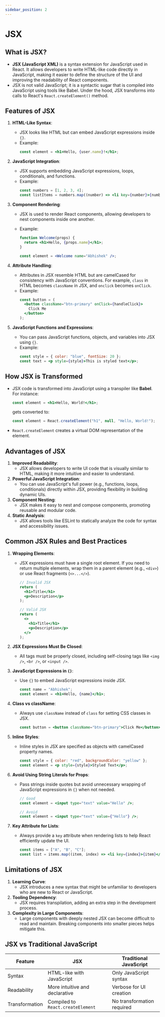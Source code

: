 ```yaml
---
sidebar_position: 2
---
```


# JSX

## What is JSX?

- **JSX (JavaScript XML)** is a syntax extension for JavaScript used in React. It allows developers to write HTML-like code directly in JavaScript, making it easier to define the structure of the UI and improving the readability of React components.
- JSX is not valid JavaScript; it is a syntactic sugar that is compiled into JavaScript using tools like Babel. Under the hood, JSX transforms into calls to React's `React.createElement()` method.

## Features of JSX

1. **HTML-Like Syntax**:

   - JSX looks like HTML but can embed JavaScript expressions inside `{}`.
   - Example:
     ```jsx
     const element = <h1>Hello, {user.name}!</h1>;
     ```

2. **JavaScript Integration**:

   - JSX supports embedding JavaScript expressions, loops, conditionals, and functions.
   - Example:
     ```jsx
     const numbers = [1, 2, 3, 4];
     const listItems = numbers.map((number) => <li key={number}>{number}</li>);
     ```

3. **Component Rendering**:

   - JSX is used to render React components, allowing developers to nest components inside one another.
   - Example:

     ```jsx
     function Welcome(props) {
       return <h1>Hello, {props.name}</h1>;
     }

     const element = <Welcome name="Abhishek" />;
     ```

4. **Attribute Handling**:

   - Attributes in JSX resemble HTML but are camelCased for consistency with JavaScript conventions. For example, `class` in HTML becomes `className` in JSX, and `onclick` becomes `onClick`.
   - Example:
     ```jsx
     const button = (
       <button className="btn-primary" onClick={handleClick}>
         Click Me
       </button>
     );
     ```

5. **JavaScript Functions and Expressions**:
   - You can pass JavaScript functions, objects, and variables into JSX using `{}`.
   - Example:
     ```jsx
     const style = { color: "blue", fontSize: 20 };
     const text = <p style={style}>This is styled text</p>;
     ```

## How JSX is Transformed

- JSX code is transformed into JavaScript using a transpiler like **Babel**. For instance:
  ```jsx
  const element = <h1>Hello, World!</h1>;
  ```
  gets converted to:
  ```javascript
  const element = React.createElement("h1", null, "Hello, World!");
  ```
- `React.createElement` creates a virtual DOM representation of the element.

## Advantages of JSX

1. **Improved Readability**:
   - JSX allows developers to write UI code that is visually similar to HTML, making it more intuitive and easier to understand.
2. **Powerful JavaScript Integration**:
   - You can use JavaScript's full power (e.g., functions, loops, conditionals) directly within JSX, providing flexibility in building dynamic UIs.
3. **Component Nesting**:
   - JSX makes it easy to nest and compose components, promoting reusable and modular code.
4. **Static Analysis**:
   - JSX allows tools like ESLint to statically analyze the code for syntax and accessibility issues.

## Common JSX Rules and Best Practices

1. **Wrapping Elements**:

   - JSX expressions must have a single root element. If you need to return multiple elements, wrap them in a parent element (e.g., `<div>`) or use React fragments (`<>...</>`).

     ```jsx
     // Invalid JSX
     return (
       <h1>Title</h1>
       <p>Description</p>
     );

     // Valid JSX
     return (
       <>
         <h1>Title</h1>
         <p>Description</p>
       </>
     );
     ```

2. **JSX Expressions Must Be Closed**:

   - All tags must be properly closed, including self-closing tags like `<img />`, `<br />`, or `<input />`.

3. **JavaScript Expressions in `{}`**:

   - Use `{}` to embed JavaScript expressions inside JSX.
     ```jsx
     const name = "Abhishek";
     const element = <h1>Hello, {name}</h1>;
     ```

4. **Class vs className**:

   - Always use `className` instead of `class` for setting CSS classes in JSX.
     ```jsx
     const button = <button className="btn-primary">Click Me</button>;
     ```

5. **Inline Styles**:

   - Inline styles in JSX are specified as objects with camelCased property names.
     ```jsx
     const style = { color: "red", backgroundColor: "yellow" };
     const element = <p style={style}>Styled Text</p>;
     ```

6. **Avoid Using String Literals for Props**:

   - Pass strings inside quotes but avoid unnecessary wrapping of JavaScript expressions in `{}` when not needed.

     ```jsx
     // Good
     const element = <input type="text" value="Hello" />;

     // Avoid
     const element = <input type="text" value={"Hello"} />;
     ```

7. **Key Attribute for Lists**:
   - Always provide a `key` attribute when rendering lists to help React efficiently update the UI.
     ```jsx
     const items = ["A", "B", "C"];
     const list = items.map((item, index) => <li key={index}>{item}</li>);
     ```

## Limitations of JSX

1. **Learning Curve**:
   - JSX introduces a new syntax that might be unfamiliar to developers who are new to React or JavaScript.
2. **Tooling Dependency**:
   - JSX requires transpilation, adding an extra step in the development process.
3. **Complexity in Large Components**:
   - Large components with deeply nested JSX can become difficult to read and maintain. Breaking components into smaller pieces helps mitigate this.

## JSX vs Traditional JavaScript

| **Feature**    | **JSX**                           | **Traditional JavaScript** |
| -------------- | --------------------------------- | -------------------------- |
| Syntax         | HTML-like with JavaScript         | Only JavaScript syntax     |
| Readability    | More intuitive and declarative    | Verbose for UI creation    |
| Transformation | Compiled to `React.createElement` | No transformation required |
